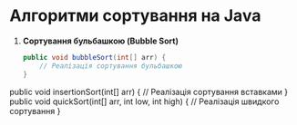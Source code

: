 # Алгоритми сортування на Java

1. **Сортування бульбашкою (Bubble Sort)**

   ```java
   public void bubbleSort(int[] arr) {
       // Реалізація сортування бульбашкою
   }
public void insertionSort(int[] arr) {
    // Реалізація сортування вставками
}
public void quickSort(int[] arr, int low, int high) {
    // Реалізація швидкого сортування
}
